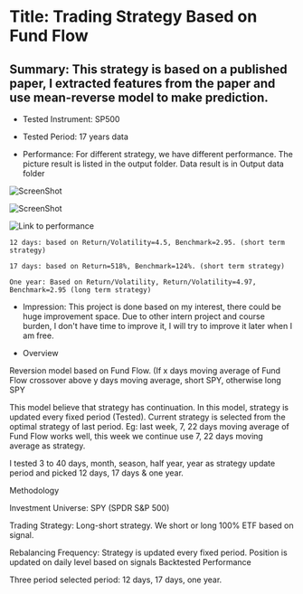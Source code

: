# Title: Trading Strategy Based on Fund Flow

## Summary: This strategy is based on a published paper, I extracted features from the paper and use mean-reverse model to make prediction. 

+ Tested Instrument: SP500 

+ Tested Period: 17 years data

+ Performance: For different strategy, we have different performance. The picture result is listed in the output folder. Data result is in Output data folder

![ScreenShot](https://github.com/ZishuoLi/Trading-Strategy-Based-On-Fund-Flow/tree/master/Output/17_ans.png)

![ScreenShot](https://github.com/ZishuoLi/Trading-Strategy-Based-On-Fund-Flow/tree/master/Output/12_ans.png)

![Link to performance ](https://github.com/ZishuoLi/Trading-Strategy-Based-On-Fund-Flow/tree/master/Output/1year_ans.png)


    12 days: based on Return/Volatility=4.5, Benchmark=2.95. (short term strategy)

    17 days: based on Return=518%, Benchmark=124%. (short term strategy)

    One year: Based on Return/Volatility, Return/Volatility=4.97, Benchmark=2.95 (long term strategy)


+ Impression: This project is done based on my interest, there could be huge improvement space. Due to other intern project and course burden, I don't have time to improve it, I will try to improve it later when I am free.


+ Overview


Reversion model based on Fund Flow. 
(If x days moving average of Fund Flow crossover above y days moving average, short SPY, otherwise long SPY

This model believe that strategy has continuation. In this model, strategy is updated every fixed period (Tested). Current strategy is selected from the optimal strategy of last period. Eg: last week, 7, 22 days moving average of Fund Flow works well, this week we continue use 7, 22 days moving average as strategy. 

I tested 3 to 40 days, month, season, half year, year as strategy update period and picked 12 days, 17 days & one year. 

Methodology

Investment Universe: SPY (SPDR S&P 500)

Trading Strategy: Long-short strategy. We short or long 100% ETF based on signal. 
	
Rebalancing Frequency: Strategy is updated every fixed period. Position is updated on daily level based on signals 
Backtested Performance

   Three period selected period: 12 days, 17 days, one year.

 
               




